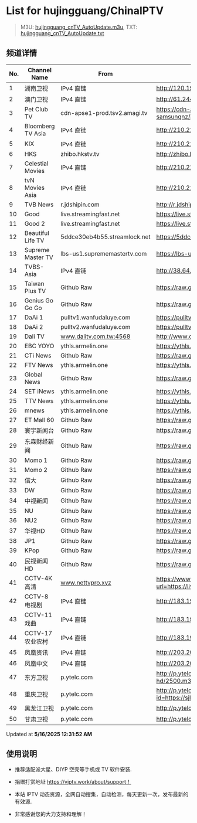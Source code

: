 # List for **hujingguang/ChinaIPTV**

> M3U: [hujingguang_cnTV_AutoUpdate.m3u](./hujingguang_cnTV_AutoUpdate.m3u ), TXT: [hujingguang_cnTV_AutoUpdate.txt](./txt/hujingguang_cnTV_AutoUpdate.txt )

## 频道详情

| No. | Channel Name | From | Source |
| --- | ------------ | ---- | ------ |
| 1 | 湖南卫视 | IPv4 直链 | <http://120.196.232.43:8088/rrs03.hw.gmcc.net/PLTV/651/224/3221226698/1.m3u8> |
| 2 | 澳门卫视 | IPv4 直链 | <http://61.244.22.4/ch1/ch1.live/playlist.m3u8> |
| 3 | Pet Club TV | cdn-apse1-prod.tsv2.amagi.tv | <https://cdn-apse1-prod.tsv2.amagi.tv/linear/amg01076-lightningintern-petclub-samsungnz/playlist.m3u8> |
| 4 | Bloomberg TV Asia | IPv4 直链 | <http://210.210.155.37/dr9445/h/h03/index.m3u8> |
| 5 | KIX | IPv4 直链 | <http://210.210.155.37/dr9445/h/h07/index.m3u8> |
| 6 | HKS | zhibo.hkstv.tv | <http://zhibo.hkstv.tv/livestream/mutfysrq/playlist.m3u8> |
| 7 | Celestial Movies | IPv4 直链 | <http://210.210.155.37/dr9445/h/h14/index.m3u8> |
| 8 | tvN Movies Asia | IPv4 直链 | <http://210.210.155.37/dr9445/h/h21/index.m3u8> |
| 9 | TVB News | r.jdshipin.com | <http://r.jdshipin.com/CkuBd> |
| 10 | Good | live.streamingfast.net | <https://live.streamingfast.net/osmflivech1.m3u8> |
| 11 | Good 2 | live.streamingfast.net | <https://live.streamingfast.net/osmflivech2.m3u8> |
| 12 | Beautiful Life TV | 5ddce30eb4b55.streamlock.net | <https://5ddce30eb4b55.streamlock.net/bltvhd/bltv1/playlist.m3u8> |
| 13 | Supreme Master TV | lbs-us1.suprememastertv.com | <https://lbs-us1.suprememastertv.com/720p.m3u8> |
| 14 | TVBS-Asia | IPv4 直链 | <http://38.64.72.148/hls/modn/list/4005/playlist.m3u8> |
| 15 | Taiwan Plus TV | Github Raw | <https://raw.githubusercontent.com/ChiSheng9/iptv/master/TV78.m3u8> |
| 16 | Genius Go Go Go | Github Raw | <https://raw.githubusercontent.com/ChiSheng9/iptv/master/TV26.m3u8> |
| 17 | DaAi 1 | pulltv1.wanfudaluye.com | <https://pulltv1.wanfudaluye.com/live/tv1.m3u8> |
| 18 | DaAi 2 | pulltv2.wanfudaluye.com | <https://pulltv2.wanfudaluye.com/live/tv2.m3u8> |
| 19 | Dali TV | www.dalitv.com.tw:4568 | <http://www.dalitv.com.tw:4568/live/dali/index.m3u8> |
| 20 | EBC YOYO | ythls.armelin.one | <https://ythls.armelin.one/channel/UCiWRSesvSYmY7YOyz0tv_zQ.m3u8> |
| 21 | CTi News | Github Raw | <https://raw.githubusercontent.com/ChiSheng9/iptv/master/TV28.m3u8> |
| 22 | FTV News | ythls.armelin.one | <https://ythls.armelin.one/channel/UC2VmWn8dAqkzlQqvy02E1PA.m3u8> |
| 23 | Global News | Github Raw | <https://raw.githubusercontent.com/ChiSheng9/iptv/master/TV02.m3u8> |
| 24 | SET iNews | ythls.armelin.one | <https://ythls.armelin.one/channel/UCoNYj9OFHZn3ACmmeRCPwbA.m3u8> |
| 25 | TTV News | ythls.armelin.one | <https://ythls.armelin.one/channel/UC8ROUUjHzEQm-ndb69CX8Ww.m3u8> |
| 26 | mnews | ythls.armelin.one | <https://ythls.armelin.one/channel/UC4LjkybVKXCDlneVXlKAbmw.m3u8> |
| 27 | ET Mall 60 | Github Raw | <https://raw.githubusercontent.com/ChiSheng9/iptv/master/TV18.m3u8> |
| 28 | 寰宇新闻台 | Github Raw | <https://raw.githubusercontent.com/ChiSheng9/iptv/master/TV02.m3u8> |
| 29 | 东森财经新闻 | Github Raw | <https://raw.githubusercontent.com/ChiSheng9/iptv/master/TV03.m3u8> |
| 30 | Momo 1 | Github Raw | <https://raw.githubusercontent.com/ChiSheng9/iptv/master/TV04.m3u8> |
| 31 | Momo 2 | Github Raw | <https://raw.githubusercontent.com/ChiSheng9/iptv/master/TV05.m3u8> |
| 32 | 信大 | Github Raw | <https://raw.githubusercontent.com/ChiSheng9/iptv/master/TV07.m3u8> |
| 33 | DW | Github Raw | <https://raw.githubusercontent.com/ChiSheng9/iptv/master/TV08.m3u8> |
| 34 | 中视新闻 | Github Raw | <https://raw.githubusercontent.com/ChiSheng9/iptv/master/TV09.m3u8> |
| 35 | NU | Github Raw | <https://raw.githubusercontent.com/ChiSheng9/iptv/master/TV10.m3u8> |
| 36 | NU2 | Github Raw | <https://raw.githubusercontent.com/ChiSheng9/iptv/master/TV14.m3u8> |
| 37 | 华视HD | Github Raw | <https://raw.githubusercontent.com/ChiSheng9/iptv/master/TV12.m3u8> |
| 38 | JP1 | Github Raw | <https://raw.githubusercontent.com/ChiSheng9/iptv/master/TV15.m3u8> |
| 39 | KPop | Github Raw | <https://raw.githubusercontent.com/ChiSheng9/iptv/master/TV16.m3u8> |
| 40 | 民视新闻HD | Github Raw | <https://raw.githubusercontent.com/ChiSheng9/iptv/master/TV17.m3u8> |
| 41 | CCTV-4K 高清 | www.nettvpro.xyz | <https://www.nettvpro.xyz/player/videojs.php?url=https://liveop.cctv.cn/hls/4KHD/playlist.m3u8> |
| 42 | CCTV-8 电视剧 | IPv4 直链 | <http://183.196.25.171:808/hls/77/index.m3u8> |
| 43 | CCTV-11 戏曲 | IPv4 直链 | <http://183.196.25.171:808/hls/11/index.m3u8> |
| 44 | CCTV-17 农业农村 | IPv4 直链 | <http://183.196.25.171:808/hls/93/index.m3u8> |
| 45 | 凤凰资讯 | IPv4 直链 | <http://203.205.191.53/qctv.fengshows.cn/live/0701pin72.m3u8> |
| 46 | 凤凰中文 | IPv4 直链 | <http://203.205.191.53/qctv.fengshows.cn/live/0701pcc72.m3u8> |
| 47 | 东方卫视 | p.ytelc.com | <http://p.ytelc.com/m3u8.html?id=http://cc-ynbit-wszhibo.ifengli.com:2000/live/shdfws-hd/2500.m3u8?innersid=6998114529464369318> |
| 48 | 重庆卫视 | p.ytelc.com | <http://p.ytelc.com/videojs.php?id=https://sjlivecdn9.cbg.cn/202505152013/app_2/_definst_/ls_2.stream/chunklist.m3u8> |
| 49 | 黑龙江卫视 | p.ytelc.com | <http://p.ytelc.com/videojs.php?id=https://idclive.hljtv.com:4430/live/hljws_own.m3u8> |
| 50 | 甘肃卫视 | p.ytelc.com | <http://p.ytelc.com/videojs.php?id=https://hls.gstv.com.cn/49048r/6e1sy2.m3u8> |

Updated at **5/16/2025 12:31:52 AM**

## 使用说明

- 推荐适配派大星、DIYP 空壳等手机或 TV 软件安装.

- 捐赠打赏地址 <https://viptv.work/about/support！>

- 本站 IPTV 动态资源，全网自动搜集，自动检测，每天更新一次，发布最新的有效源.

- 非常感谢您的大力支持和理解！
